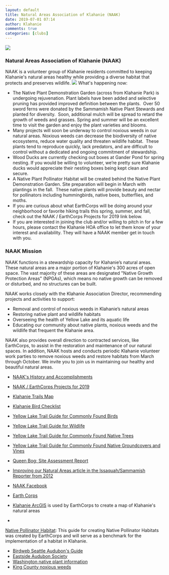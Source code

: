 ```yaml
---
layout: default
title: Natural Areas Association of Klahanie (NAAK)
date: 2019-07-01 07:14
author: Klahanie
comments: true
categories: [clubs]
---
```


<img src="{{site.url}}/images/naak/NAAK-cropped.jpg" class="img-fluid">



### Natural Areas Association of Klahanie (NAAK)

NAAK is a volunteer group of Klahanie residents committed to keeping Klahanie's natural areas healthy while providing a diverse habitat that protects and preserves wildlife.
<img src="{{site.url}}/images/naak/Logo.jpg" class="float-right">
What's happening now:

* The Native Plant Demonstration Garden (across from Klahanie Park) is undergoing rejuvenation. Plant labels have been added and selective pruning has provided improved definition between the plants.  Over 50 sword ferns were donated by the Sammamish Native Plant Stewards and planted for diversity.  Soon, additional mulch will be spread to retard the growth of weeds and grasses. Spring and summer will be an excellent time to visit the garden and enjoy the plant varieties and blooms.
* Many projects will soon be underway to control noxious weeds in our natural areas. Noxious weeds can decrease the biodiversity of native ecosystems, reduce water quality and threaten wildlife habitat.  These plants tend to reproduce quickly, lack predators, and are difficult to control without a dedicated and ongoing commitment of stewardship.
* Wood Ducks are currently checking out boxes at Gander Pond for spring nesting. If you would be willing to volunteer, we’re pretty sure Klahanie ducks would appreciate their nesting boxes being kept clean and secure.
* A Native Plant Pollinator Habitat will be created behind the Native Plant Demonstration Garden. Site preparation will begin in March with plantings in the fall.  These native plants will provide beauty and nectar for pollinators including hummingbirds, native bees, butterflies, and moths.
* If you are curious about what EarthCorps will be doing around your neighborhood or favorite hiking trails this spring, summer, and fall, check out the NAAK / EarthCorps Projects for 2019 link below.
* If you are interested in joining the club and/or willing to pitch in for a few hours, please contact the Klahanie HOA office to let them know of your interest and availability. They will have a NAAK member get in touch with you.

### NAAK Mission

NAAK functions in a stewardship capacity for Klahanie’s natural areas.  These natural areas are a major portion of Klahanie's 300 acres of open space. The vast majority of these areas are designated "Native Growth Protection Areas" (NPGAs), which means no native growth can be removed or disturbed, and no structures can be built.

NAAK works closely with the Klahanie Association Director, recommending projects and activities to support:

* Removal and control of noxious weeds in Klahanie’s natural areas
* Restoring native plant and wildlife habitats
* Overseeing the health of Yellow Lake and its aquatic life
* Educating our community about native plants, noxious weeds and the wildlife that frequent the Klahanie area.

NAAK also provides overall direction to contracted services, like EarthCorps, to assist in the restoration and maintenance of our natural spaces. In addition, NAAK hosts and conducts periodic Klahanie volunteer work parties to remove noxious weeds and restore habitats from March through October. We invite you to join us in maintaining our healthy and beautiful natural areas.

* <a href="{{site.url}}/clubs/naak/naak-history-and-accomplishments.html">NAAK's History and Accomplishments</a>
* <a href="{{site.url}}/clubs/naak/naak-earthcorps-projects-for-2019.html">NAAK / EarthCorps Projects for 2019</a>
* <a href="{{site.url}}/clubs/naak/960yl_trails_map.pdf">Klahanie Trails Map</a>
* <a href="{{site.url}}/clubs/naak/Bird-Checklist.pdf">Klahanie Bird Checklist</a>
* <a href="{{site.url}}/clubs/naak/yellow_lake_commonly_found_birds-2.pdf">Yellow Lake Trail Guide for Commonly Found Birds</a>
* <a href="{{site.url}}/clubs/naak/yellow_lake_trail_guide_for_wildlife-2.pdf">Yellow Lake Trail Guide for Wildlife</a>
* <a href="{{site.url}}/clubs/naak/yellow_lake_commonly_found_native_trees-2.pdf">Yellow Lake Trail Guide for Commonly Found Native Trees</a>
* <a href="{{site.url}}/clubs/naak/yellow_lake__ground_and_vines_photos-2.pdf">Yellow Lake Trail Guide for Commonly Found Native Groundcovers and Vines</a>
* <a href="{{site.url}}/clubs/naak/Queens-Bog-report.pdf">Queen Bog: Site Assessment Report</a>

* <a href="http://www.issaquahreporter.com/news/keeping-klahanie-clean-neighborhood-continues-to-improve-natural-areas/">Improving our Natural Areas article in the Issaquah/Sammamish Reporter from 2012</a>
* <a href="https://www.facebook.com/klahanienaak/">NAAK Facebook</a>
* <a href="http://www.earthcorps.org/">Earth Corps</a>
* <a href="http://earthcorps.maps.arcgis.com/apps/webappviewer/index.html?id=82047a95ec66449f9beef3908d0a9704">Klahanie ArcGIS</a> is used by EarthCorps to create a map of Klahanie's natural areas
* 
<a href="https://www.earthcorps.org/our-story/key-initiatives/pollinator-corridors/">Native Pollinator Habitat</a>: This guide for creating Native Pollinator Habitats was created by EarthCorps and will serve as a benchmark for the implementation of a habitat in Klahanie.
* <a href="http://www.birdweb.org/birdweb/index.aspx">Birdweb Seattle Audubon's Guide</a>
* <a href="https://eastsideaudubon.org/">Eastside Audubon Society</a>
* <a href="https://green2.kingcounty.gov/gonative/index.aspx">Washington native plant information</a>
* <a href="https://kingcounty.gov/services/environment/animals-and-plants/noxious-weeds.aspx">King County noxious weeds</a>
